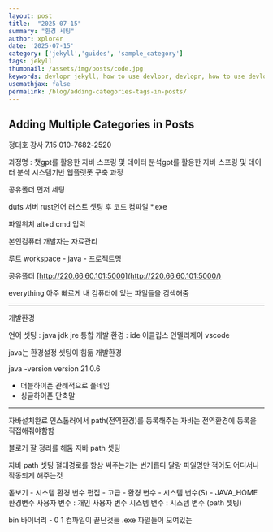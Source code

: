 ```yaml
---
layout: post
title:  "2025-07-15"
summary: "환경 세팅"
author: xplor4r
date: '2025-07-15'
category: ['jekyll','guides', 'sample_category']
tags: jekyll
thumbnail: /assets/img/posts/code.jpg
keywords: devlopr jekyll, how to use devlopr, devlopr, how to use devlopr-jekyll, devlopr-jekyll tutorial,best jekyll themes, multi categories and tags
usemathjax: false
permalink: /blog/adding-categories-tags-in-posts/
---
```


## Adding Multiple Categories in Posts

정대호 강사  7.15
010-7682-2520

과정명 : 챗gpt를 활용한 자바 스프링 및 데이터 분석gpt를 활용한 자바 스프링 및 데이터 분석 시스템기반 웹플랫폿 구축 과정

공유폴더 먼저 세팅

dufs 서버     rust언어
러스트 셋팅 후 코드 컴파일
*.exe

파일위치
alt+d cmd 입력

본인컴퓨터
개발자는
자료관리

루트 workspace - java - 프로젝트명

공유폴더 [http://220.66.60.101:5000](http://220.66.60.101:5000/)

everything
아주 빠르게 내 컴퓨터에 있는 파일들을 검색해줌

---

개발환경

언어 셋팅 : java jdk jre
통합 개발 환경 : ide 이클립스 인텔리제이 vscode

java는 환경설정 셋팅이 힘듦 개발환경

java -version
version 21.0.6

- 더블하이픈
관례적으로 풀네임
- 싱글하이픈
단축말

---

자바설치완료
인스톨러에서 path(전역환경)를 등록해주는
자바는 전역환경에 등록을 직접해줘야함함

블로거 잘 정리를 해둠 자바 path 셋팅

자바 path 셋팅
절대경로를 항상 써주는거는 번거롭다
달랑 파일명만 적어도 어디서나 작동되게 해주는것

돋보기 - 시스템 환경 변수 편집 - 고급 - 환경 변수 - 시스템 변수(S) -  JAVA_HOME
환경변수 사용자 변수 : 개인 사용자 변수
시스템 변수 : 시스템 변수 (path 셋팅)

bin 바이너리 - 0 1 컴파일이 끝난것들 .exe 파일들이 모여있는
